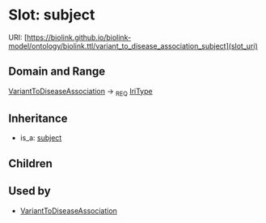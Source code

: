 # Slot: subject




URI: [https://biolink.github.io/biolink-model/ontology/biolink.ttl/variant_to_disease_association_subject](slot_uri)
## Domain and Range

[VariantToDiseaseAssociation](VariantToDiseaseAssociation.md) ->  <sub>REQ</sub> [IriType](IriType.md)
## Inheritance

 *  is_a: [subject](subject.md)
## Children

## Used by

 * [VariantToDiseaseAssociation](VariantToDiseaseAssociation.md)
